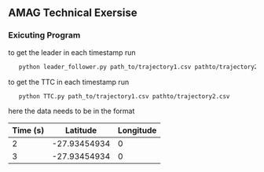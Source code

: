## AMAG Technical Exersise


### Exicuting Program




to get the leader in each timestamp run
```bash
   python leader_follower.py path_to/trajectory1.csv pathto/trajectory2.csv
```

to get the TTC in each timestamp run
```bash
   python TTC.py path_to/trajectory1.csv pathto/trajectory2.csv
```

here the data needs to be in the format

<!-- Tables -->
| Time (s)     | Latitude          | Longitude|
| -------- | -------------- |  -------------- |
| 2 | -27.93454934 |  0 |153.3911746 |
| 3 | -27.93454934 |  0 |153.3911746 |
 

